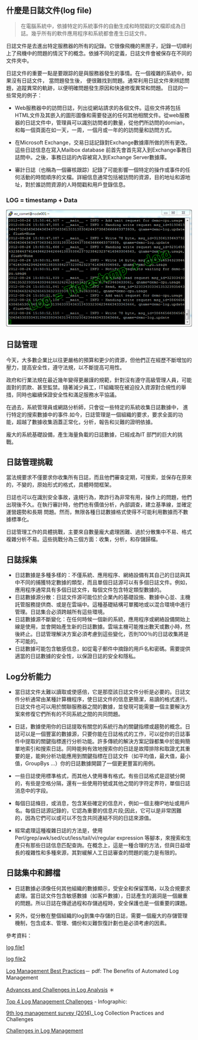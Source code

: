 
## 什麼是日誌文件(log file)


> 在電腦系統中，依據特定的系統事件的自動生成和時間戳的文檔即成為日誌。幾乎所有的軟件應用程序和系統都會產生日誌文件。

日誌文件是去進出特定服務器的所有的記錄。它很像飛機的黑匣子，記錄一切順利上了飛機中的問題的情況下的概念。依據不同的定義，日誌文件會被保存在不同的文件夾中。

日誌文件的重要一點是要跟踪的是與服務器發生的事情。在一個複雜的系統中，如果沒有日誌文件， 當問題發生後， 便很難找到問題。通常利用日誌文件來辨認問題，追蹤異常的軌跡，以便明確問題發生原因和快速修復異常和問題。
日誌的一些常見的例子：

* Web服務器中的訪問日誌，列出從網站請求的各個文件。這些文件將包括HTML文件及其嵌入的圖形圖像和需要發送的任何其他相關文件。從web服務器的日誌文件中，管理員可以識別訪問者的數量，從他們所訪問的domian，和每一個頁面在如一天，一周，一個月或一年的的訪問量和訪問方式。

* 在Microsoft Exchange，交易日誌記錄對Exchange數據庫所做的所有更改。這些日誌信息在寫入Mailbox database 前首先會首先寫入到Exchange事務日誌問中。之後，事務日誌的內容被寫入到Exchange Server數據庫。

* 審計日誌（也稱為一個審核跟踪）記錄了可能影響一個特定的操作或事件的任何活動的時間順序的文檔。詳細信息通常包括被訪問的資源，目的地址和源地址，對於誰訪問資源的人時間戳和用戶登錄信息。

### LOG = timestamp + Data

![logsample](https://github.com/PolinChen/logcenter/blob/master/img/logsample1.png)





## 日誌管理

今天，大多數企業比以往更嚴格的預算和更少的資源，但他們正在經歷不斷增加的壓力，提高安全性，遵守法規，以不斷提高可用性。

政府和行業法規在最近幾年變得更嚴謹的規範，針對沒有遵守高級管理人員，可能面對的罰款、甚至監禁。隨著減少員工，IT組織現在被迫投入資源對合規性的舉措，同時也繼續保證安全性和滿足服務水平協議。

在過去，系統管理員或網路分析師，只會從一些特定的系統收集日誌數據中， 進行特定的搜索數據中的事件.如今，日誌管理是一個組織的要求，要求全面的功能，超越了數據收集涵蓋正常化，分析，報告和災難的證明依據。

龐大的系統基礎設備，產生海量負載的日誌數據，已經成為IT 部門的巨大的挑戰。

## 日誌管理挑戰
當法規要求不僅要求你收集所有日誌，而且他們審查定期，可搜索，並保存在原來的，不變的，原始形式的格式，具體時間框架。

日誌也可以在識別安全事故，違規行為，欺詐行為非常有用，操作上的問題，他們出現後不久。在執行審計時，他們也有價值分析，內部調查，建立基準線，並確定運營趨勢和長期
問題。然而，無限各種日誌數據格式使得不可能利用數據而不數據標準化。


日誌管理工作的具體挑戰，主要來自數量龐大處理困難、過於分散集中不易、格式複雜分析不易。這些挑戰分為三個方面：收集，分析，和存儲歸檔。

## 日誌採集

* 日誌數據是多種多樣的：不僅系統、應用程序、網絡設備有其自己的日誌與其中不同的捕獲特定數據的類型，而且單個日誌源可以有多個日誌文件。例如，應用程序通常具有多個日誌文件，每個文件包含特定類型數據的。
* 日誌數據源分散：日誌文件源可能位於企業內的基礎設施、數據中心並、主機託管服務提供商、或是在雲端中。這種基礎結構可單獨地或以混合環境中進行管理。日誌集合必須跨越所有這些環境。
* 日誌數據源不斷變化：在任何時候一個新的系統，應用程序或網絡設備開始上線是使用，並會開始產生新的日誌數據。雲端主機可能推出數天或數小時，然後終止。日誌管理解決方案必須考慮到這些變化，否則100％的日誌收集將是不可能的。
* 日誌數據可能包含敏感信息，如從電子郵件中摘錄的用戶名和密碼。需要提供適當的日誌數據的安全性，以保證日誌的安全和隱私。


## Log分析能力

* 當日誌文件太難以讀取或使感倍，它是那麼該日誌文件分析是必要的。日誌文件分析通常由某種計算機程序，使日誌文件的信息更簡潔，易讀的格式進行。日誌文件也可以用於關聯服務器之間的數據，並發現可能需要一個主要解決方案來修復它們所有的不同系統之間的共同問題。

* 日誌，數據使用你的日誌提取有關您的系統行為的關鍵指標或趨勢的概念。日誌可以是一個豐富的數據源，只要你能在日誌格式的工作，可以從你的日誌事件中提取的關鍵指標進​​行分析功能。許多傳統的解決方案記錄都集中於能夠簡單地索引和搜索日誌。同時能夠有效地搜索你的日誌是故障排除和取證尤其重要的是，能夠分析功能應用到關鍵指標在日誌文件（如平均值，最大值，最小值，GroupBys ...）你的日誌數據開闢了一個更更豐富的用例。

* 一些日誌使用標準格式，而其他人使用專有格式。有些日誌格式是逗號分開的，有些是空格分隔，還有一些使用符號或其他之間的字符定界符，單個日誌消息中的字段。

* 每個日誌條目，或消息，包含某些確定的信息片，例如一個主機IP地址或用戶名。每個日誌源記錄的，它認為重要的信息片段;因此，它可以是非常困難的，因為它們可以或可以不包含共同連結不同的日誌來源值。

* 經常處理這種複雜日誌的方法是，使用Perl/grep/awk/sed/cut/less/tail/vi/regular expression 等腳本，來搜索和生產只有那些日誌信息匹配查詢。在概念上，這是一種合理的方法，但與日益增長的複雜性和多種來源，其對緩解人工日誌審查的問題的能力是有限的。


## 日誌集中和歸檔

* 日誌數據必須像任何其他組織的數據顯示，受安全和保留策略，以及合規要求處理。當日誌文件包含敏感數據（如客戶數據），日誌產生的漏洞是一個嚴重的問題。所以日誌在傳遞過程和存儲過程時，安全保護也是一個重要的課題。

* 另外，從分散在整個組織的log到集中存儲的日誌，需要一個龐大的存儲管理機制，包含成本、管理、備份和災難恢復計劃也是必須考慮的因素。




參考資料：

[log file1](http://http://whatis.techtarget.com/definition/log-log-file)

[log file2](http://http://www.brickmarketing.com/define-log-file.htm)

[Log Management Best Practices](https://www.alertlogic.com/assets/log-manager/Log-Management-Best-Practices.pdf)－ pdf: The Benefits of Automated Log Management

[Advances and Challenges in Log Analysis](http://queue.acm.org/detail.cfm?id=2082137) ＊ 

[Top 4 Log Management Challenges](https://blog.logentries.com/2015/01/infographic-top-4-log-management-challenges/) - Infographic: 

[ 9th log management survey (2014). ](https://www.sans.org/reading-room/whitepapers/analyst/ninth-log-management-survey-report-35497) Log Collection Practices and Challenges

[Challenges in Log Management ](https://blog.compass-security.com/2014/10/challenges-in-log-management/)
